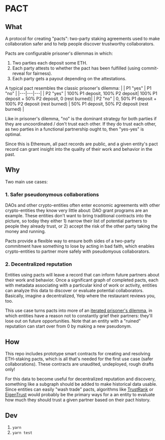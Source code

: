 # PACT
## What
A protocol for creating "pacts": two-party staking agreements used to make collaboration safer and to help people discover trustworthy collaborators. 

Pacts are configurable prisoner's dilemmas in which:
1. Two parties each deposit some ETH.
2. Each party attests to whether the pact has been fulfilled (using commit-reveal for fairness).
3. Each party gets a payout depending on the attestations.

A typical pact resembles the classic prisoner's dilemma:
| | P1 "yes" | P1 "no" |
|---|---|---|
| P2 "yes" | 100% P1 deposit, 100% P2 deposit| 100% P1 deposit + 50% P2 deposit, 0 (rest burned)|
| P2 "no" | 0, 50% P1 deposit + 100% P2 deposit (rest burned) | 50% P1 deposit, 50% P2 deposit (rest burned) |

Like in prisoner's dilemma, "no" is the dominant strategy for both parties if they are uncoordinated / don't trust each other. If they do trust each other, as two parties in a functional partnership ought to, then "yes-yes" is optimal.

Since this is Ethereum, all pact records are public, and a given entity's pact record can grant insight into the quality of their work and behavior in the past.

## Why
Two main use cases:
### 1. Safer pseudonymous collaborations
DAOs and other crypto-entities often enter economic agreements with other crypto-entities they know very little about: DAO grant programs are an example. These entities don't want to bring traditional contracts into the picture, so today they either 1) narrow their list of potential partners to people they already trust, or 2) accept the risk of the other party taking the money and running. 

Pacts provide a flexible way to ensure both sides of a two-party commitment have something to lose by acting in bad faith, which enables crypto-entities to partner more safely with pseudomyous collaborators.

### 2. Decentralized reputation
Entities using pacts will leave a record that can inform future partners about their work and behavior. Once a significant graph of completed pacts, each with metadata associating with a particular kind of work or activity, entities can analyze this data to discover or evaluate potential collaborators. Basically, imagine a decentralized, Yelp where the restaurant reviews you, too. 

This use case turns pacts into more of an [iterated prisoner's dilemma](https://en.wikipedia.org/wiki/Prisoner%27s_dilemma#The_iterated_prisoner's_dilemma), in which entities have a reason not to constantly grief their partners: they'll lose out on future opportunities. Note that an entity with a "ruined" reputation can start over from 0 by making a new pseudonym.

## How
This repo includes prototype smart contracts for creating and resolving ETH-staking pacts, which is all that's needed for the first use case (safer collaborations). These contracts are unaudited, undeployed, rough drafts only!

For this data to become useful for decentralized reputation and discovery, something like a subgraph should be added to make historical data usable. Since entities can easily "wash trade" pacts, algorithms like [TrustRank](https://en.wikipedia.org/wiki/TrustRank) or [EigenTrust](https://en.wikipedia.org/wiki/EigenTrust) would probably be the primary ways for a an entity to evaluate how much they should trust a given partner based on their pact history.

## Dev
1. `yarn`
2. `yarn test`
